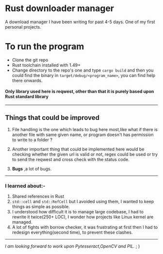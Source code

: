 # Rust downloader manager

A download manager I have been writing for past 4-5 days.
One of my first personal projects.

# To run the program
 - Clone the git repo
 - Rust toolchain installed with 1.49+
 - Change directory to the repo's one and type `cargo build` and then you could find the binary in `target/debug/<program_name>`, you can find help there onwards.

#### Only library used here is **reqwest**, other than that it is purely based upon Rust standard library

---

## Things that could be improved
1. File handling is the one which leads to bug here most,like what if there is another file with same given name, or program doesn't has permission to write to a folder ?

2. Another important thing that could be implemented here would be checking whether the given url is valid or not, regex could be used or try to send the reqwest and cross check with the status code.

3. **Bugs** ,a lot of bugs.

---

### I learned about:-
1. Shared references in Rust
2. `std::cell` and `std::RefCell` but I avoided using them, I wanted to keep things as simple as possible.
3. I understood how difficult it is to manage large codebase, I had to rewrite it twice(250+ LOC), I wonder how projects like Linux kernel are managed.
4. A lot of fights with borrow checker, it was frustrating at first then I had to redesign everything(second time), to prevent these clashes.

---

*I am looking forward to work upon Pytesseract,OpenCV and PIL.* 
; )

